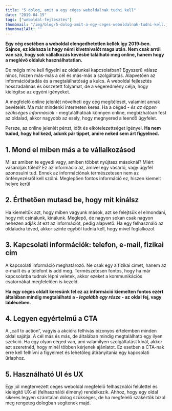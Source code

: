 ```yaml
---
title: "5 dolog, amit a egy céges weboldalnak tudni kell"
date: "2019-04-15"
tags: ["weboldal-fejlesztés"]
thumbnail: "/img/blog/5-dolog-amit-a-egy-ceges-weboldalnak-tudni-kell.jpg"
thumbnailAlt: ""
---
```


**Egy cég esetében a weboldal elengedhetetlen kellék így 2019-ben. Sajnos, ez idehaza is hagy némi kivetnivalót maga után. Nem csak arról van szó, hogy sok vállalkozás kevésbé található meg online, hanem hogy a meglévő oldaluk használhatatlan.**

De mégis mire kell figyelni az oldalunkal kapcsolatban? Egyszerű válasz nincs, hiszen más-más a cél és más-más a szolgáltatás. Alapvetően az információátadás és a megtalálhatóság a kulcs. A weboldal fejlesztés hosszadalmas és összetett folyamat, de a végeredmény célja, hogy kielégítse az egyéni igényeket.

A megfelelő online jelenlét növelheti egy cég megítélését, valamint annak bevételét. Ma már mindenki interneten keres. Ha a céged - _és az éppen szükséges információk_ - megtalálhatóak könnyen online, megbízhatóan fest az oldalad, akkor nagyobb az esély, hogy megnyered a leendő ügyfelet.

Persze, az online jelenlét pénzt, időt és elkötelezettséget igényel. **Ha nem tudod, hogy hol kezd, adunk pár tippet, amire neked sem árt figyelned.**

## 1. Mond el miben más a te vállalkozásod

Mi az amiben te egyedi vagy, amiben többet nyújtasz másoknál? Miért vásároljak tőled? Ez az információ az, amivel egy vásárló, vagy ügyfél azonosulni tud. Ennek az információnak természetesen nem az önfényezésről kell szólni. Meglepően fontos információ ez, hiszen kiemelt helyre kerül

## 2. Érthetően mutasd be, hogy mit kínálsz

Ha kiemeltük azt, hogy miben vagyunk mások, azt se felejtsük el elmondani, hogy mit csinálunk, kínálunk. Meglepő, de nagyon sokan csak nagyon nehezen adják át ezt az információt, pedig alapvető. Ha egy felhasználó az oldaladra téved, akkor szinte egyből tudnia kell, hogy mivel foglalkozol.

## 3. Kapcsolati információk: telefon, e-mail, fizikai cím

A kapcsolati információ meghatározó. Ne csak egy a fizikai címet, hanem az e-mailt és a telefont is add meg. Természetesen fontos, hogy ha már kapcsolatba tudnak lépni veletek, akkor ezeket a kommunikációs csatornákat megfelelően is kezeld.

**Ha egy céges oldalt keresünk fel ez az információ kiemelten fontos ezért általában mindig megtalálható a - _legalább egy része_ - az oldal fej, vagy láblécében.**

## 4. Legyen egyértelmű a CTA

A „call to action”, vagyis a akcióra felhívás bizonyos értelemben minden oldal sajátja. A cél más és más, de általában mindig megtalálható egy ilyen szekció. Ha egy olyan céged van, ami valamilyen szolgáltatást kínál, akkor azt szeretnéd, hogy minél többen kérjenek ajánlatot. Ez esetben a CTA-nak erre kell felhívni a figyelmet és lehetőleg átirányítania egy kapcsolati űrlaphoz.

## 5. Használható UI és UX

Egy jól megtervezett céges weboldal megfelelő felhasználói felülettel és kielégítő UX-el (felhasználói élmény) rendelkezik. Ahhoz, hogy egy oldal sikeres legyen számtalan dolog szükséges, de ha megfelelő szakértők bízol meg rengeteg dologban segítenek majd.
